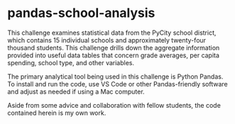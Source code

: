 # pandas-school-analysis

This challenge examines statistical data from the PyCity school district, which contains 15 individual schools and approximately twenty-four thousand students. This challenge drills down the aggregate information provided into useful data tables that concern grade averages, per capita spending, school type, and other variables.

The primary analytical tool being used in this challenge is Python Pandas. To install and run the code, use VS Code or other Pandas-friendly software and adjust as needed if using a Mac computer.

Aside from some advice and collaboration with fellow students, the code contained herein is my own work.
